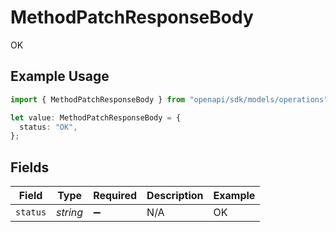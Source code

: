 # MethodPatchResponseBody

OK

## Example Usage

```typescript
import { MethodPatchResponseBody } from "openapi/sdk/models/operations";

let value: MethodPatchResponseBody = {
  status: "OK",
};
```

## Fields

| Field              | Type               | Required           | Description        | Example            |
| ------------------ | ------------------ | ------------------ | ------------------ | ------------------ |
| `status`           | *string*           | :heavy_minus_sign: | N/A                | OK                 |